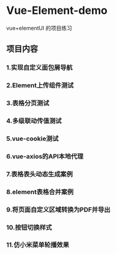 # Vue-Element-demo
vue+elementUI  的项目练习
## 项目内容
### 1.实现自定义面包屑导航
### 2.Element上传组件测试
### 3.表格分页测试
### 4.多级联动传值测试
### 5.vue-cookie测试
### 6.vue-axios的API本地代理
### 7.表格表头动态生成案例
### 8.element表格合并案例
### 9.将页面自定义区域转换为PDF并导出
### 10.按钮切换样式
### 11.仿小米菜单轮播效果
